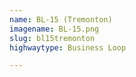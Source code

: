 ```yaml
---
name: BL-15 (Tremonton)
imagename: BL-15.png
slug: bl15tremonton
highwaytype: Business Loop

---
```

